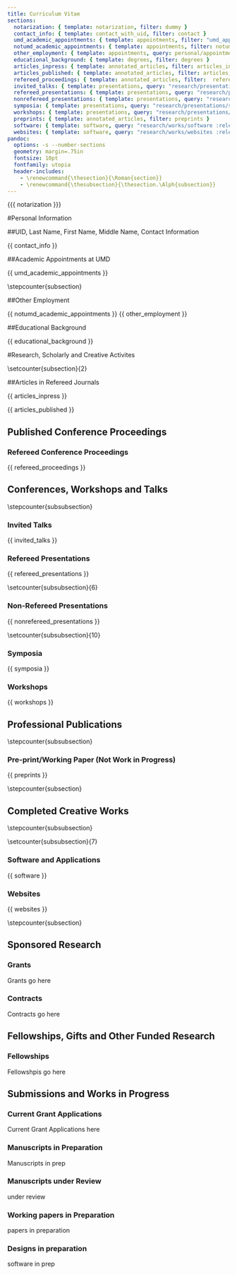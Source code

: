 ```yaml
---
title: Curriculum Vitae
sections:
  notarization: { template: notarization, filter: dummy }
  contact_info: { template: contact_with_uid, filter: contact }
  umd_academic_appointments: { template: appointments, filter: "umd_appointments" }
  notumd_academic_appointments: { template: appointments, filter: notumd_appointments }
  other_employment: { template: appointments, query: personal/appointments/other_employment }
  educational_background: { template: degrees, filter: degrees }
  articles_inpress: { template: annotated_articles, filter: articles_inpress }
  articles_published: { template: annotated_articles, filter: articles_published }
  refereed_proceedings: { template: annotated_articles, filter:  refereed_proceedings }
  invited_talks: { template: presentations, query: "research/presentations/talks :invited +date" }
  refereed_presentations: { template: presentations, query: "research/presentations/conferences :refereed +date" }
  nonrefereed_presentations: { template: presentations, query: "research/presentations/conferences :nonrefereed +date" }
  symposia: { template: presentations, query: "research/presentations/symposia +date" }
  workshops: { template: presentations, query: "research/presentations/symposia +date" }
  preprints: { template: annotated_articles, filter: preprints }
  software: { template: software, query: "research/works/software :released +date" }
  websites: { template: software, query: "research/works/websites :released +date" }
pandoc:
  options: -s --number-sections
  geometry: margin=.75in
  fontsize: 10pt
  fontfamily: utopia
  header-includes:
    - \renewcommand{\thesection}{\Roman{section}}
    - \renewcommand{\thesubsection}{\thesection.\Alph{subsection}}
---
```


{{{ notarization }}}

#Personal Information

##UID, Last Name, First Name, Middle Name, Contact Information

{{ contact_info }}

##Academic Appointments at UMD

{{ umd_academic_appointments }}

\stepcounter{subsection}

##Other Employment

{{ notumd_academic_appointments }}
{{ other_employment }}

##Educational Background

{{ educational_background }}

#Research, Scholarly and Creative Activites

\setcounter{subsection}{2}

##Articles in Refereed Journals

{{ articles_inpress }}

{{ articles_published }}

## Published Conference Proceedings ##
	
### Refereed Conference Proceedings ###

{{ refereed_proceedings }}

## Conferences, Workshops and Talks ##

\stepcounter{subsubsection}

### Invited Talks ###

{{ invited_talks }}

### Refereed Presentations ###

{{ refereed_presentations }}

\setcounter{subsubsection}{6}

### Non-Refereed Presentations ###

{{ nonrefereed_presentations }}

\setcounter{subsubsection}{10}

### Symposia ###

{{ symposia }}

### Workshops ###

{{ workshops }}

## Professional Publications ##

\stepcounter{subsubsection}

### Pre-print/Working Paper (Not Work in Progress) ###

{{ preprints }}

\stepcounter{subsection}

## Completed Creative Works ##

\stepcounter{subsubsection}

\setcounter{subsubsection}{7}

### Software and Applications ###

{{ software }}

### Websites ###

 {{ websites }}

\stepcounter{subsection}

## Sponsored Research ##

### Grants ###

Grants go here

### Contracts ###

Contracts go here

## Fellowships, Gifts and Other Funded Research ##

### Fellowships ###

Fellowshpis go here

## Submissions and Works in Progress ##

### Current Grant Applications ###

Current Grant Applications here

### Manuscripts in Preparation ###

Manuscripts in prep

### Manuscripts under Review ###

under review

### Working papers in Preparation ###

papers in preparation

### Designs in preparation ###

software in prep


